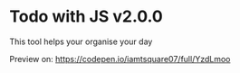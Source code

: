 # Todo with JS v2.0.0

This tool helps your organise your day

Preview on: https://codepen.io/iamtsquare07/full/YzdLmoo

